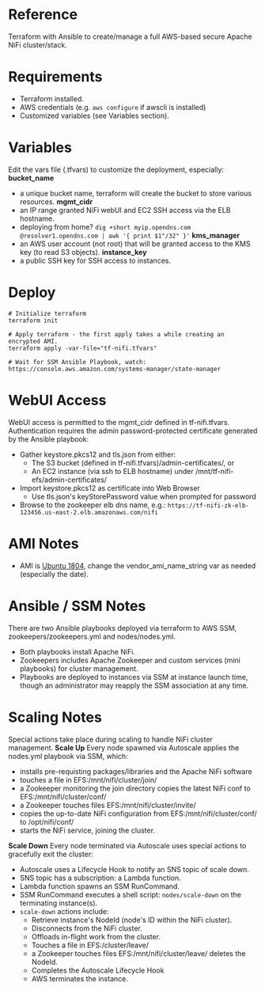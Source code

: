 # Reference
Terraform with Ansible to create/manage a full AWS-based secure Apache NiFi cluster/stack.

# Requirements
- Terraform installed.
- AWS credentials (e.g. `aws configure` if awscli is installed)
- Customized variables (see Variables section).

# Variables
Edit the vars file (.tfvars) to customize the deployment, especially:
**bucket_name**
- a unique bucket name, terraform will create the bucket to store various resources.
**mgmt_cidr**
- an IP range granted NiFi webUI and EC2 SSH access via the ELB hostname.
- deploying from home? `dig +short myip.opendns.com @resolver1.opendns.com | awk '{ print $1"/32" }'`
**kms_manager**
- an AWS user account (not root) that will be granted access to the KMS key (to read S3 objects).
**instance_key**
- a public SSH key for SSH access to instances.

# Deploy
```
# Initialize terraform
terraform init

# Apply terraform - the first apply takes a while creating an encrypted AMI.
terraform apply -var-file="tf-nifi.tfvars"

# Wait for SSM Ansible Playbook, watch:
https://console.aws.amazon.com/systems-manager/state-manager
```

# WebUI Access
WebUI access is permitted to the mgmt_cidr defined in tf-nifi.tfvars. Authentication requires the admin password-protected certificate generated by the Ansible playbook:
- Gather keystore.pkcs12 and tls.json from either:
  - The S3 bucket (defined in tf-nifi.tfvars)/admin-certificates/, or
  - An EC2 instance (via ssh to ELB hostname) under /mnt/tf-nifi-efs/admin-certificates/
- Import keystore.pkcs12 as certificate into Web Browser
  - Use tls.json's keyStorePassword value when prompted for password
- Browse to the zookeeper elb dns name, e.g.: `https://tf-nifi-zk-elb-123456.us-east-2.elb.amazonaws.com/nifi`

# AMI Notes
- AMI is [Ubuntu 1804](https://cloud-images.ubuntu.com/locator/ec2/), change the vendor_ami_name_string var as needed (especially the date).

# Ansible / SSM Notes
There are two Ansible playbooks deployed via terraform to AWS SSM, zookeepers/zookeepers.yml and nodes/nodes.yml.
- Both playbooks install Apache NiFi.
- Zookeepers includes Apache Zookeeper and custom services (mini playbooks) for cluster management.
- Playbooks are deployed to instances via SSM at instance launch time, though an administrator may reapply the SSM association at any time.

# Scaling Notes
Special actions take place during scaling to handle NiFi cluster management.
**Scale Up**
Every node spawned via Autoscale applies the nodes.yml playbook via SSM, which:
- installs pre-requisting packages/libraries and the Apache NiFi software
- touches a file in EFS:/mnt/nifi/cluster/join/<node name>
- a Zookeeper monitoring the join directory copies the latest NiFi conf to EFS:/mnt/nifi/cluster/conf/
- a Zookeeper touches files EFS:/mnt/nifi/cluster/invite/<node name>
- copies the up-to-date NiFi configuration from EFS:/mnt/nifi/cluster/conf/ to /opt/nifi/conf/
- starts the NiFi service, joining the cluster.

**Scale Down**
Every node terminated via Autoscale uses special actions to gracefully exit the cluster:
- Autoscale uses a Lifecycle Hook to notify an SNS topic of scale down.
- SNS topic has a subscription: a Lambda function.
- Lambda function spawns an SSM RunCommand.
- SSM RunCommand executes a shell script: `nodes/scale-down` on the terminating instance(s).
- `scale-down` actions include:
  - Retrieve instance's NodeId (node's ID within the NiFi cluster).
  - Disconnects from the NiFi cluster.
  - Offloads in-flight work from the cluster.
  - Touches a file in EFS:/cluster/leave/<node id>
  - a Zookeeper touches files EFS:/mnt/nifi/cluster/leave/ deletes the NodeId.
  - Completes the Autoscale Lifecycle Hook
  - AWS terminates the instance.
